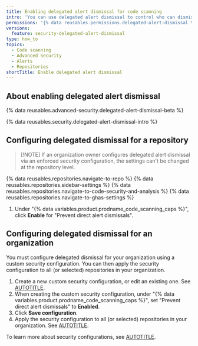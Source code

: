 ```yaml
---
title: Enabling delegated alert dismissal for code scanning
intro: 'You can use delegated alert dismissal to control who can dismiss an alert found by {% data variables.product.prodname_code_scanning %}.'
permissions: '{% data reusables.permissions.delegated-alert-dismissal %}'
versions:
  feature: security-delegated-alert-dismissal
type: how_to
topics:
  - Code scanning
  - Advanced Security
  - Alerts
  - Repositories
shortTitle: Enable delegated alert dismissal
---
```


## About enabling delegated alert dismissal

{% data reusables.advanced-security.delegated-alert-dismissal-beta %}

{% data reusables.security.delegated-alert-dismissal-intro %}

## Configuring delegated dismissal for a repository

>[!NOTE] If an organization owner configures delegated alert dismissal via an enforced security configuration, the settings can't be changed at the repository level.

{% data reusables.repositories.navigate-to-repo %}
{% data reusables.repositories.sidebar-settings %}
{% data reusables.repositories.navigate-to-code-security-and-analysis %}
{% data reusables.repositories.navigate-to-ghas-settings %}

1. Under "{% data variables.product.prodname_code_scanning_caps %}",  click **Enable** for "Prevent direct alert dismissals".

## Configuring delegated dismissal for an organization

You must configure delegated dismissal for your organization using a custom security configuration. You can then apply the security configuration to all (or selected) repositories in your organization.

1. Create a new custom security configuration, or edit an existing one. See [AUTOTITLE](/code-security/securing-your-organization/enabling-security-features-in-your-organization/creating-a-custom-security-configuration#creating-a-custom-security-configuration).
1. When creating the custom security configuration, under "{% data variables.product.prodname_code_scanning_caps %}", set "Prevent direct alert dismissals" to **Enabled**.
1. Click **Save configuration**.
1. Apply the security configuration to all (or selected) repositories in your organization. See [AUTOTITLE](/code-security/securing-your-organization/enabling-security-features-in-your-organization/applying-a-custom-security-configuration).

To learn more about security configurations, see [AUTOTITLE](/code-security/securing-your-organization/introduction-to-securing-your-organization-at-scale/about-enabling-security-features-at-scale).
